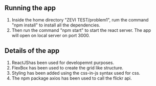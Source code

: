 ## Running the app
 1. Inside the home directory "ZEVI TEST/problem1", rum the command "npm install" to install all the dependencies.
 2. Then run the command "npm start" to start the react server. The app will open on local server on port 3000.

 ## Details of the app
 1. ReactJShas been used for developemnt purposes.
 2. FlexBox has been used to create the grid like structure.
 3. Styling has been added using the css-in-js syntax used for css.
 4. The npm package axios has been used to call the flickr api.